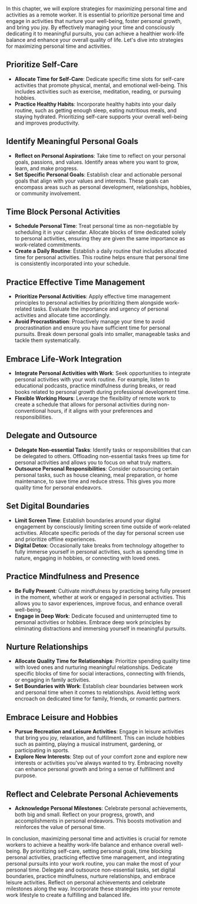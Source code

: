 
In this chapter, we will explore strategies for maximizing personal time and activities as a remote worker. It is essential to prioritize personal time and engage in activities that nurture your well-being, foster personal growth, and bring you joy. By effectively managing your time and consciously dedicating it to meaningful pursuits, you can achieve a healthier work-life balance and enhance your overall quality of life. Let's dive into strategies for maximizing personal time and activities.

Prioritize Self-Care
--------------------

* **Allocate Time for Self-Care**: Dedicate specific time slots for self-care activities that promote physical, mental, and emotional well-being. This includes activities such as exercise, meditation, reading, or pursuing hobbies.
* **Practice Healthy Habits**: Incorporate healthy habits into your daily routine, such as getting enough sleep, eating nutritious meals, and staying hydrated. Prioritizing self-care supports your overall well-being and improves productivity.

Identify Meaningful Personal Goals
----------------------------------

* **Reflect on Personal Aspirations**: Take time to reflect on your personal goals, passions, and values. Identify areas where you want to grow, learn, and make progress.
* **Set Specific Personal Goals**: Establish clear and actionable personal goals that align with your values and interests. These goals can encompass areas such as personal development, relationships, hobbies, or community involvement.

Time Block Personal Activities
------------------------------

* **Schedule Personal Time**: Treat personal time as non-negotiable by scheduling it in your calendar. Allocate blocks of time dedicated solely to personal activities, ensuring they are given the same importance as work-related commitments.
* **Create a Daily Routine**: Establish a daily routine that includes allocated time for personal activities. This routine helps ensure that personal time is consistently incorporated into your schedule.

Practice Effective Time Management
----------------------------------

* **Prioritize Personal Activities**: Apply effective time management principles to personal activities by prioritizing them alongside work-related tasks. Evaluate the importance and urgency of personal activities and allocate time accordingly.
* **Avoid Procrastination**: Proactively manage your time to avoid procrastination and ensure you have sufficient time for personal pursuits. Break down personal goals into smaller, manageable tasks and tackle them systematically.

Embrace Life-Work Integration
-----------------------------

* **Integrate Personal Activities with Work**: Seek opportunities to integrate personal activities with your work routine. For example, listen to educational podcasts, practice mindfulness during breaks, or read books related to personal growth during professional development time.
* **Flexible Working Hours**: Leverage the flexibility of remote work to create a schedule that allows for personal activities during non-conventional hours, if it aligns with your preferences and responsibilities.

Delegate and Outsource
----------------------

* **Delegate Non-essential Tasks**: Identify tasks or responsibilities that can be delegated to others. Offloading non-essential tasks frees up time for personal activities and allows you to focus on what truly matters.
* **Outsource Personal Responsibilities**: Consider outsourcing certain personal tasks, such as house cleaning, meal preparation, or home maintenance, to save time and reduce stress. This gives you more quality time for personal endeavors.

Set Digital Boundaries
----------------------

* **Limit Screen Time**: Establish boundaries around your digital engagement by consciously limiting screen time outside of work-related activities. Allocate specific periods of the day for personal screen use and prioritize offline experiences.
* **Digital Detox**: Occasionally take breaks from technology altogether to fully immerse yourself in personal activities, such as spending time in nature, engaging in hobbies, or connecting with loved ones.

Practice Mindfulness and Presence
---------------------------------

* **Be Fully Present**: Cultivate mindfulness by practicing being fully present in the moment, whether at work or engaged in personal activities. This allows you to savor experiences, improve focus, and enhance overall well-being.
* **Engage in Deep Work**: Dedicate focused and uninterrupted time to personal activities or hobbies. Embrace deep work principles by eliminating distractions and immersing yourself in meaningful pursuits.

Nurture Relationships
---------------------

* **Allocate Quality Time for Relationships**: Prioritize spending quality time with loved ones and nurturing meaningful relationships. Dedicate specific blocks of time for social interactions, connecting with friends, or engaging in family activities.
* **Set Boundaries with Work**: Establish clear boundaries between work and personal time when it comes to relationships. Avoid letting work encroach on dedicated time for family, friends, or romantic partners.

Embrace Leisure and Hobbies
---------------------------

* **Pursue Recreation and Leisure Activities**: Engage in leisure activities that bring you joy, relaxation, and fulfillment. This can include hobbies such as painting, playing a musical instrument, gardening, or participating in sports.
* **Explore New Interests**: Step out of your comfort zone and explore new interests or activities you've always wanted to try. Embracing novelty can enhance personal growth and bring a sense of fulfillment and purpose.

Reflect and Celebrate Personal Achievements
-------------------------------------------

* **Acknowledge Personal Milestones**: Celebrate personal achievements, both big and small. Reflect on your progress, growth, and accomplishments in personal endeavors. This boosts motivation and reinforces the value of personal time.

In conclusion, maximizing personal time and activities is crucial for remote workers to achieve a healthy work-life balance and enhance overall well-being. By prioritizing self-care, setting personal goals, time blocking personal activities, practicing effective time management, and integrating personal pursuits into your work routine, you can make the most of your personal time. Delegate and outsource non-essential tasks, set digital boundaries, practice mindfulness, nurture relationships, and embrace leisure activities. Reflect on personal achievements and celebrate milestones along the way. Incorporate these strategies into your remote work lifestyle to create a fulfilling and balanced life.
